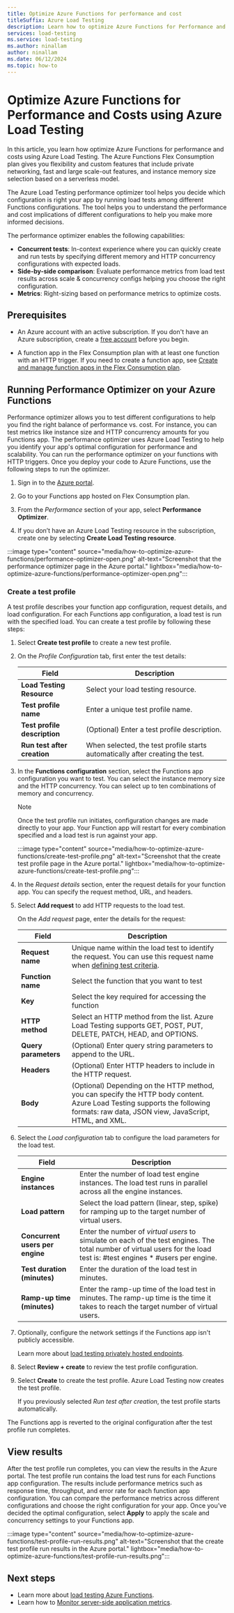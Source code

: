 ```yaml
---
title: Optimize Azure Functions for performance and cost
titleSuffix: Azure Load Testing
description: Learn how to optimize Azure Functions for Performance and Costs using Azure Load Testing
services: load-testing
ms.service: load-testing
ms.author: ninallam
author: ninallam
ms.date: 06/12/2024
ms.topic: how-to
---
```


# Optimize Azure Functions for Performance and Costs using Azure Load Testing

In this article, you learn how optimize Azure Functions for performance and costs using Azure Load Testing. The Azure Functions Flex Consumption plan gives you flexibility and custom features that include private networking, fast and large scale-out features, and instance memory size selection based on a serverless model.

The Azure Load Testing performance optimizer tool helps you decide which configuration is right your app by running load tests among different Functions configurations. The tool helps you to understand the performance and cost implications of different configurations to help you make more informed decisions.

The performance optimizer enables the following capabilities:

- **Concurrent tests**: In-context experience where you can quickly create and run tests by specifying different memory and HTTP concurrency configurations with expected loads.
- **Side-by-side comparison**: Evaluate performance metrics from load test results across scale & concurrency configs helping you choose the right configuration.
- **Metrics**: Right-sizing based on performance metrics to optimize costs.

## Prerequisites
* An Azure account with an active subscription. If you don't have an Azure subscription, create a [free account](https://azure.microsoft.com/free/?WT.mc_id=A261C142F) before you begin.

* A function app in the Flex Consumption plan with at least one function with an HTTP trigger. If you need to create a function app, see [Create and manage function apps in the Flex Consumption plan](/azure/azure-functions/flex-consumption-how-to.md).


## Running Performance Optimizer on your Azure Functions

Performance optimizer allows you to test different configurations to help you find the right balance of performance vs.  cost. For instance, you can test metrics like instance size and HTTP concurrency amounts for you Functions app. The performance optimizer uses Azure Load Testing to help you identify your app's optimal configuration for performance and scalability. You can run the performance optimizer on your functions with HTTP triggers. Once you deploy your code to Azure Functions, use the following steps to run the optimizer.

1. Sign in to the [Azure portal](https://portal.azure.com).

1. Go to your Functions app hosted on Flex Consumption plan.

1. From the *Performance* section of your app, select **Performance Optimizer**.

1. If you don’t have an Azure Load Testing resource in the subscription, create one by selecting **Create Load Testing resource**.

:::image type="content" source="media/how-to-optimize-azure-functions/performance-optimizer-open.png" alt-text="Screenshot that the performance optimizer page in the Azure portal." lightbox="media/how-to-optimize-azure-functions/performance-optimizer-open.png":::


### Create a test profile

A test profile describes your function app configuration, request details, and load configuration. For each Functions app configuration, a load test is run with the specified load. You can create a test profile by following these steps:

1. Select **Create test profile** to create a new test profile.

1. On the *Profile Configuration* tab, first enter the test details:

    |Field  |Description  |
    |-|-|
    | **Load Testing Resource**    | Select your load testing resource. |
    | **Test profile name**                | Enter a unique test profile name. |
    | **Test profile description**         | (Optional) Enter a test profile description. |
    | **Run test after creation**  | When selected, the test profile starts automatically after creating the test. |

1. In the **Functions configuration** section, select the Functions app configuration you want to test. You can select the instance memory size and the HTTP concurrency. You can select up to ten combinations of memory and concurrency. 

    > [!NOTE]
    > Once the test profile run initiates, configuration changes are made directly to your app. Your Function app will restart for every combination specified and a load test is run against your app.

    :::image type="content" source="media/how-to-optimize-azure-functions/create-test-profile.png" alt-text="Screenshot that the create test profile page in the Azure portal." lightbox="media/how-to-optimize-azure-functions/create-test-profile.png":::

1. In the *Request details* section, enter the request details for your function app. You can specify the request method, URL, and headers.


1. Select **Add request** to add HTTP requests to the load test.

    On the *Add request* page, enter the details for the request:

    |Field  |Description  |
    |-|-|
    | **Request name** | Unique name within the load test to identify the request. You can use this request name when [defining test criteria](./how-to-define-test-criteria.md). |
    | **Function name**          | Select the function that you want to test |
    | **Key**         | Select the key required for accessing the function |
    | **HTTP method**  | Select an HTTP method from the list. Azure Load Testing supports GET, POST, PUT, DELETE, PATCH, HEAD, and OPTIONS. |
    | **Query parameters** | (Optional) Enter query string parameters to append to the URL. |
    | **Headers**          | (Optional) Enter HTTP headers to include in the HTTP request. |
    | **Body**             | (Optional) Depending on the HTTP method, you can specify the HTTP body content. Azure Load Testing supports the following formats: raw data, JSON view, JavaScript, HTML, and XML. |

1. Select the *Load configuration* tab to configure the load parameters for the load test.

    |Field  |Description  |
    |-|-|
    | **Engine instances**            | Enter the number of load test engine instances. The load test runs in parallel across all the engine instances. |
    | **Load pattern**                | Select the load pattern (linear, step, spike) for ramping up to the target number of virtual users. |
    | **Concurrent users per engine** | Enter the number of *virtual users* to simulate on each of the test engines. The total number of virtual users for the load test is: #test engines * #users per engine. |
    | **Test duration (minutes)** | Enter the duration of the load test in minutes. |
    | **Ramp-up time (minutes)**  | Enter the ramp-up time of the load test in minutes. The ramp-up time is the time it takes to reach the target number of virtual users. |

1. Optionally, configure the network settings if the Functions app isn't publicly accessible.

    Learn more about [load testing privately hosted endpoints](./how-to-test-private-endpoint.md).


1. Select **Review + create** to review the test profile configuration.

1. Select **Create** to create the test profile. Azure Load Testing now creates the test profile.

    If you previously selected *Run test after creation*, the test profile starts automatically.

The Functions app is reverted to the original configuration after the test profile run completes.


## View results

After the test profile run completes, you can view the results in the Azure portal. The test profile run contains the load test runs for each Functions app configuration. The results include performance metrics such as response time, throughput, and error rate for each function app configuration. You can compare the performance metrics across different configurations and choose the right configuration for your app. Once you’ve decided the optimal configuration, select **Apply** to apply the scale and concurrency settings to your Functions app.

:::image type="content" source="media/how-to-optimize-azure-functions/test-profile-run-results.png" alt-text="Screenshot that the create test profile run results in the Azure portal." lightbox="media/how-to-optimize-azure-functions/test-profile-run-results.png":::

## Next steps

- Learn more about [load testing  Azure Functions](./how-to-create-load-test-function-app.md).
- Learn how to [Monitor server-side application metrics](./how-to-monitor-server-side-metrics.md).
